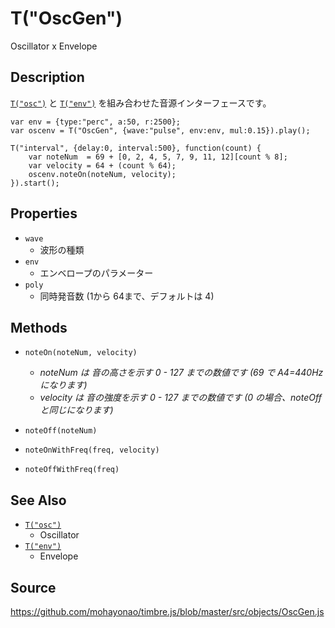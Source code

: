 T("OscGen")
===========
Oscillator x Envelope

## Description ##
[`T("osc")`](./osc.html) と [`T("env")`](./env.html) を組み合わせた音源インターフェースです。

```timbre
var env = {type:"perc", a:50, r:2500};
var oscenv = T("OscGen", {wave:"pulse", env:env, mul:0.15}).play();

T("interval", {delay:0, interval:500}, function(count) {
    var noteNum  = 69 + [0, 2, 4, 5, 7, 9, 11, 12][count % 8];
    var velocity = 64 + (count % 64);
    oscenv.noteOn(noteNum, velocity);
}).start();
```

## Properties ##
- `wave`
  - 波形の種類
- `env`  
  - エンベロープのパラメーター
- `poly`
  - 同時発音数 (1から 64まで、デフォルトは 4)

## Methods ##
- `noteOn(noteNum, velocity)`
  - *noteNum は 音の高さを示す 0 - 127 までの数値です (69 で A4=440Hz になります)*
  - *velocity は 音の強度を示す 0 - 127 までの数値です (0 の場合、noteOffと同じになります)*
- `noteOff(noteNum)`

- `noteOnWithFreq(freq, velocity)`
- `noteOffWithFreq(freq)`

## See Also ##
- [`T("osc")`](./osc.html)
  - Oscillator
- [`T("env")`](./env.html)
  - Envelope

## Source ##
https://github.com/mohayonao/timbre.js/blob/master/src/objects/OscGen.js

